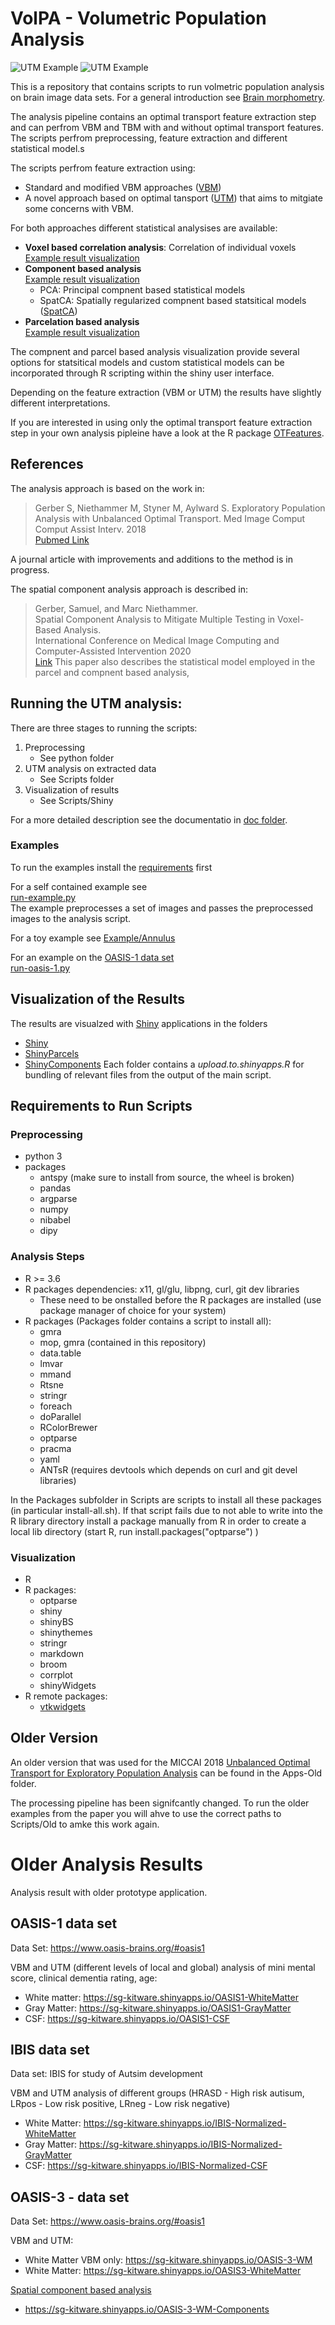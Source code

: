 # VolPA - Volumetric Population Analysis
![UTM Example](Figures/UTM-3D-example.png )
![UTM Example](Figures/UTM-3D-example-2.png )

This is a repository that contains scripts to run volmetric population analysis
on brain image data sets.  For a general introduction see 
[Brain morphometry](https://en.wikipedia.org/wiki/Brain_morphometry).

The analysis pipeline contains an optimal transport feature extraction step and can 
perfrom VBM and TBM with and without optimal transport features. The scripts 
perfrom preprocessing, feature extraction and different statistical model.s 

The scripts perfrom feature extraction using:
- Standard and modified VBM approaches 
  ([VBM](https://en.wikipedia.org/wiki/Voxel-based_morphometry))
- A novel approach based on optimal tansport 
  ([UTM](https://www.ncbi.nlm.nih.gov/pmc/articles/PMC6547365/)) that aims to mitgiate some concerns with VBM.

For both approaches different statistical analysises are available:

- **Voxel based correlation analysis**: Correlation of individual voxels<br/>
  [Example result visualization](https://sg-kitware.shinyapps.io/OASIS-1-GM/)
- **Component based analysis**<br/>
  [Example result visualization](https://sg-kitware.shinyapps.io/OASIS-1-GM-Components/)
  - PCA: Principal compnent based statistical models
  - SpatCA: Spatially regularized compnent based statsitical models 
    ([SpatCA](https://link.springer.com/chapter/10.1007/978-3-030-59728-3_65))
- **Parcelation based analysis**<br/>
  [Example result visualization](https://sg-kitware.shinyapps.io/OASIS-1-GM-Parcels/)

The compnent and parcel based analysis visualization provide several options for statsitical models
and custom statistical models can be incorporated through R scripting within the shiny user interface.

Depending on the feature extraction (VBM or UTM) the results have slightly different interpretations.

If you are interested in using only the optimal transport feature extraction step in your own analysis
pipleine have a look at the R package [OTFeatures](https://github.com/samuelgerber/OTFeatures).


## References 
The analysis approach is based on the work in:
> Gerber S, Niethammer M, Styner M, Aylward S. 
> Exploratory Population Analysis with Unbalanced Optimal Transport. 
> Med Image Comput Comput Assist Interv. 2018  
> [Pubmed Link](https://pubmed.ncbi.nlm.nih.gov/31172134/)

A journal article with improvements and additions to the method is in progress.

The spatial component analysis approach is described in:
> Gerber, Samuel, and Marc Niethammer.  
> Spatial Component Analysis to Mitigate Multiple Testing in Voxel-Based Analysis.  
> International Conference on Medical Image Computing and Computer-Assisted Intervention 2020  
> [Link](https://link.springer.com/chapter/10.1007/978-3-030-59728-3_65)
This paper also describes the statistical model employed in the parcel and compnent based analysis,



## Running the UTM analysis:

There are three stages to running the scripts:
1. Preprocessing
   - See python folder
2. UTM analysis on extracted data
   - See Scripts folder
3. Visualization of results
   - See Scripts/Shiny

For a more detailed description see the documentatio in [doc folder](doc).


### Examples

To run the examples install the [requirements](#requirements-to-run-scripts) first 

For a self contained example see  
[run-example.py](python/run-example.py)  
The example preprocesses a set of images and passes the preprocessed images to the analysis script.

For a toy example see [Example/Annulus](Example/Annulus)

For an example on the [OASIS-1 data set](https://www.oasis-brains.org/)  
[run-oasis-1.py](python/run-oasis-1.py)

## Visualization of the Results
The results are visualzed with [Shiny](https://shiny.rstudio.com/) applications in the folders
 - [Shiny](./Scripts/Shiny/app.R)
 - [ShinyParcels](./Scripts/ShinyParcels/app.R)
 - [ShinyComponents](./Scripts/ShinyComponents/app.R)
Each folder contains a *upload.to.shinyapps.R* for bundling of relevant files from the output of the main script.

## Requirements to Run Scripts

### Preprocessing
- python 3
- packages
  - antspy (make sure to install from source, the wheel is broken)
  - pandas
  - argparse
  - numpy
  - nibabel
  - dipy

### Analysis Steps
- R >= 3.6
- R packages dependencies: x11, gl/glu, libpng, curl, git dev libraries
  - These need to be onstalled before the R packages are installed (use package manager of choice for your system)
- R packages (Packages folder contains a script to install all):
  - gmra
  - mop, gmra (contained in this repository)
  - data.table
  - lmvar
  - mmand
  - Rtsne
  - stringr
  - foreach
  - doParallel
  - RColorBrewer
  - optparse
  - pracma
  - yaml
  - ANTsR (requires devtools which depends on curl and git devel libraries)

In the Packages subfolder in Scripts are scripts to install all these packages
(in particular install-all.sh). If that script fails due to not able to write
into the R library directory install a package manually from R in order to
create a local lib directory (start R, run install.packages("optparse") )

### Visualization
- R
- R packages:
  - optparse
  - shiny
  - shinyBS
  - shinythemes
  - stringr
  - markdown
  - broom
  - corrplot
  - shinyWidgets
- R remote packages: 
  - [vtkwidgets](https://github.com/samuelgerber/vtkwidgets)


## Older Version

An older version that was used for the MICCAI 2018
[Unbalanced Optimal Transport for Exploratory Population Analysis](https://github.com/KitwareMedicalPublications/2018-MICCAI-UTM)
can be found in the Apps-Old folder.

The processing pipeline has been signifcantly changed. To run the older
examples from the paper you will ahve to use the correct paths to Scripts/Old
to amke this work again.

# Older Analysis Results
Analysis result with older prototype application.

## OASIS-1 data set
Data Set: https://www.oasis-brains.org/#oasis1

VBM and UTM (different levels of local and global) analysis of 
mini mental score, clinical dementia rating, age:
- White matter: https://sg-kitware.shinyapps.io/OASIS1-WhiteMatter
- Gray Matter: https://sg-kitware.shinyapps.io/OASIS1-GrayMatter
- CSF: https://sg-kitware.shinyapps.io/OASIS1-CSF

## IBIS data set
Data set: IBIS for study of Autsim development

VBM and UTM analysis of different groups 
(HRASD - High risk autisum, LRpos - Low risk positive, LRneg - Low risk negative)
- White Matter: https://sg-kitware.shinyapps.io/IBIS-Normalized-WhiteMatter
- Gray Matter: https://sg-kitware.shinyapps.io/IBIS-Normalized-GrayMatter
- CSF: https://sg-kitware.shinyapps.io/IBIS-Normalized-CSF

## OASIS-3 - data set
Data Set: https://www.oasis-brains.org/#oasis1

VBM and UTM:
- White Matter VBM only: https://sg-kitware.shinyapps.io/OASIS-3-WM
- White Matter: https://sg-kitware.shinyapps.io/OASIS3-WhiteMatter

[Spatial component based analysis](https://link.springer.com/chapter/10.1007/978-3-030-59728-3_65)
- https://sg-kitware.shinyapps.io/OASIS-3-WM-Components




